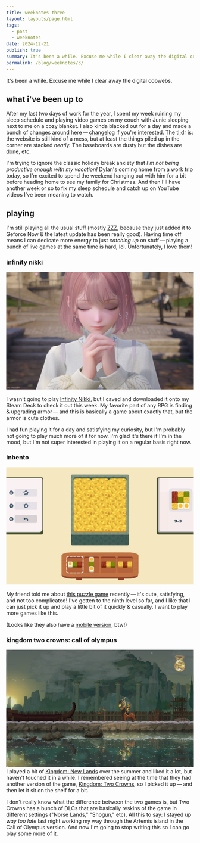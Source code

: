 ```yaml
---
title: weeknotes three
layout: layouts/page.html
tags:
  - post
  - weeknotes
date: 2024-12-21
publish: true
summary: It's been a while. Excuse me while I clear away the digital cobwebs.
permalink: /blog/weeknotes/3/
---
```

It's been a while. Excuse me while I clear away the digital cobwebs.

## what i've been up to
After my last two days of work for the year, I spent my week ruining my sleep schedule and playing video games on my couch with Junie sleeping next to me on a cozy blanket. I also kinda blacked out for a day and made a bunch of changes around here — [changelog](/log) if you're interested. The tl;dr is: the website is still kind of a mess, but at least the things piled up in the corner are stacked *neatly.* The baseboards are dusty but the dishes are done, etc.

I'm trying to ignore the classic holiday break anxiety that *I'm not being productive enough with my vacation!* Dylan's coming home from a work trip today, so I'm excited to spend the weekend hanging out with him for a bit before heading home to see my family for Christmas. And then I'll have another week or so to fix my sleep schedule and catch up on YouTube videos I've been meaning to watch.

## playing
I'm still playing all the usual stuff (mostly [ZZZ](/shelf/games/zzz/), because they just added it to Geforce Now & the latest update has been really good). Having time off means I can dedicate more energy to just *catching up* on stuff — playing a bunch of live games at the same time is hard, lol. Unfortunately, I love them!

### infinity nikki
![screenshot from infinity nikki](./photos/infinitynikki.jpeg)

I wasn't going to play [Infinity Nikki](/shelf/games/infinity-nikki), but I caved and downloaded it onto my Steam Deck to check it out this week. My favorite part of any RPG is finding & upgrading armor — and this is basically a game about exactly that, but the armor is cute clothes. 

I had fun playing it for a day and satisfying my curiosity, but I'm probably not going to play much more of it for now. I'm glad it's there if I'm in the mood, but I'm not super interested in playing it on a regular basis right now.

### inbento
![screenshot from inbento](./photos/inbento.jpeg)

My friend told me about [this puzzle game](https://store.steampowered.com/app/1567440/inbento/) recently — it's cute, satisfying, and not too complicated! I've gotten to the ninth level so far, and I like that I can just pick it up and play a little bit of it quickly & casually. I want to play more games like this.

(Looks like they also have a [mobile version](https://apps.apple.com/us/app/crunchyroll-inbento/id6457262278), btw!)

### kingdom two crowns: call of olympus
![screenshot from kingdom two crowns call of olympus](./photos/twocrowns.jpeg)
I played a bit of [Kingdom: New Lands](https://store.steampowered.com/app/496300/Kingdom_New_Lands/) over the summer and liked it a lot, but haven't touched it in a while. I remembered seeing at the time that they had another version of the game, [Kingdom: Two Crowns](https://store.steampowered.com/app/701160/Kingdom_Two_Crowns/), so I picked it up — and then let it sit on the shelf for a bit.

I don't really know what the difference between the two games is, but Two Crowns has a bunch of DLCs that are basically reskins of the game in different settings ("Norse Lands," "Shogun," etc). All this to say: I stayed up *way too late* last night working my way through the Artemis island in the Call of Olympus version. And now I'm going to stop writing this so I can go play some more of it.